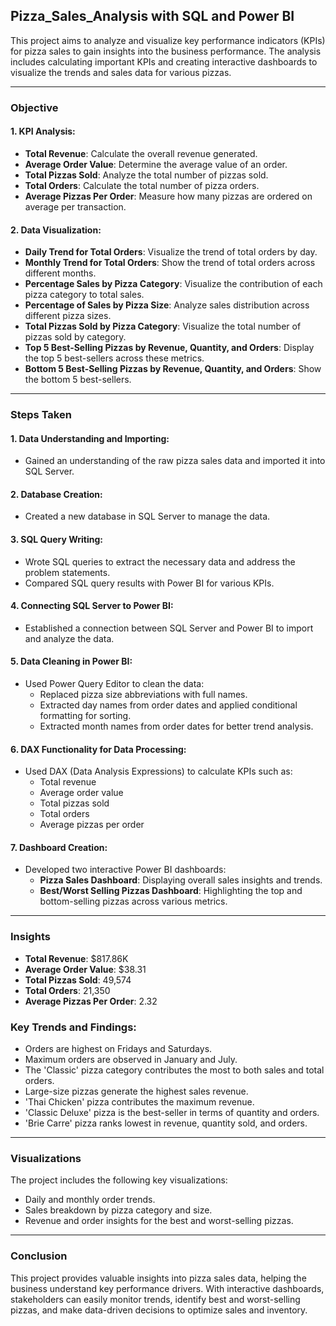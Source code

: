
## **Pizza_Sales_Analysis with SQL and Power BI**

This project aims to analyze and visualize key performance indicators (KPIs) for pizza sales to gain insights into the business performance. The analysis includes calculating important KPIs and creating interactive dashboards to visualize the trends and sales data for various pizzas.

---

### **Objective**

#### **1. KPI Analysis:**
- **Total Revenue**: Calculate the overall revenue generated.
- **Average Order Value**: Determine the average value of an order.
- **Total Pizzas Sold**: Analyze the total number of pizzas sold.
- **Total Orders**: Calculate the total number of pizza orders.
- **Average Pizzas Per Order**: Measure how many pizzas are ordered on average per transaction.

#### **2. Data Visualization:**
- **Daily Trend for Total Orders**: Visualize the trend of total orders by day.
- **Monthly Trend for Total Orders**: Show the trend of total orders across different months.
- **Percentage Sales by Pizza Category**: Visualize the contribution of each pizza category to total sales.
- **Percentage of Sales by Pizza Size**: Analyze sales distribution across different pizza sizes.
- **Total Pizzas Sold by Pizza Category**: Visualize the total number of pizzas sold by category.
- **Top 5 Best-Selling Pizzas by Revenue, Quantity, and Orders**: Display the top 5 best-sellers across these metrics.
- **Bottom 5 Best-Selling Pizzas by Revenue, Quantity, and Orders**: Show the bottom 5 best-sellers.

---

### **Steps Taken**

#### **1. Data Understanding and Importing:**
- Gained an understanding of the raw pizza sales data and imported it into SQL Server.

#### **2. Database Creation:**
- Created a new database in SQL Server to manage the data.

#### **3. SQL Query Writing:**
- Wrote SQL queries to extract the necessary data and address the problem statements.
- Compared SQL query results with Power BI for various KPIs.

#### **4. Connecting SQL Server to Power BI:**
- Established a connection between SQL Server and Power BI to import and analyze the data.

#### **5. Data Cleaning in Power BI:**
- Used Power Query Editor to clean the data:
  - Replaced pizza size abbreviations with full names.
  - Extracted day names from order dates and applied conditional formatting for sorting.
  - Extracted month names from order dates for better trend analysis.

#### **6. DAX Functionality for Data Processing:**
- Used DAX (Data Analysis Expressions) to calculate KPIs such as:
  - Total revenue
  - Average order value
  - Total pizzas sold
  - Total orders
  - Average pizzas per order

#### **7. Dashboard Creation:**
- Developed two interactive Power BI dashboards:
  - **Pizza Sales Dashboard**: Displaying overall sales insights and trends.
  - **Best/Worst Selling Pizzas Dashboard**: Highlighting the top and bottom-selling pizzas across various metrics.

---

### **Insights**
- **Total Revenue**: $817.86K
- **Average Order Value**: $38.31
- **Total Pizzas Sold**: 49,574
- **Total Orders**: 21,350
- **Average Pizzas Per Order**: 2.32

### **Key Trends and Findings:**
- Orders are highest on Fridays and Saturdays.
- Maximum orders are observed in January and July.
- The 'Classic' pizza category contributes the most to both sales and total orders.
- Large-size pizzas generate the highest sales revenue.
- 'Thai Chicken' pizza contributes the maximum revenue.
- 'Classic Deluxe' pizza is the best-seller in terms of quantity and orders.
- 'Brie Carre' pizza ranks lowest in revenue, quantity sold, and orders.

---

### **Visualizations**
The project includes the following key visualizations:
- Daily and monthly order trends.
- Sales breakdown by pizza category and size.
- Revenue and order insights for the best and worst-selling pizzas.

---

### **Conclusion**
This project provides valuable insights into pizza sales data, helping the business understand key performance drivers. With interactive dashboards, stakeholders can easily monitor trends, identify best and worst-selling pizzas, and make data-driven decisions to optimize sales and inventory.
